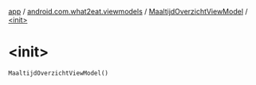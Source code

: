 [app](../../index.md) / [android.com.what2eat.viewmodels](../index.md) / [MaaltijdOverzichtViewModel](index.md) / [&lt;init&gt;](./-init-.md)

# &lt;init&gt;

`MaaltijdOverzichtViewModel()`
